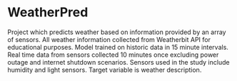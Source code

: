 # WeatherPred
Project which predicts weather based on information provided by an array of sensors.
All weather information collected from Weatherbit API for educational purposes.
Model trained on historic data in 15 minute intervals.
Real time data from sensors collected 10 minutes once excluding power outage and internet shutdown scenarios.
Sensors used in the study include humidity and light sensors.
Target variable is weather description.
